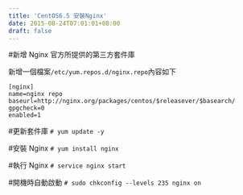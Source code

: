 ```yaml
---
title: 'CentOS6.5 安裝Nginx'
date: 2015-08-24T07:01:01+08:00
draft: false
---
```

#新增 Nginx 官方所提供的第三方套件庫

新增一個檔案`/etc/yum.repos.d/nginx.repo`內容如下
```config /etc/yum.repos.d/nginx.repo
[nginx]
name=nginx repo
baseurl=http://nginx.org/packages/centos/$releasever/$basearch/
gpgcheck=0
enabled=1
```

#更新套件庫
`# yum update -y`

#安裝 Nginx
`# yum install nginx`

#執行 Nginx
`# service nginx start`

#開機時自動啟動
`# sudo chkconfig --levels 235 nginx on`
